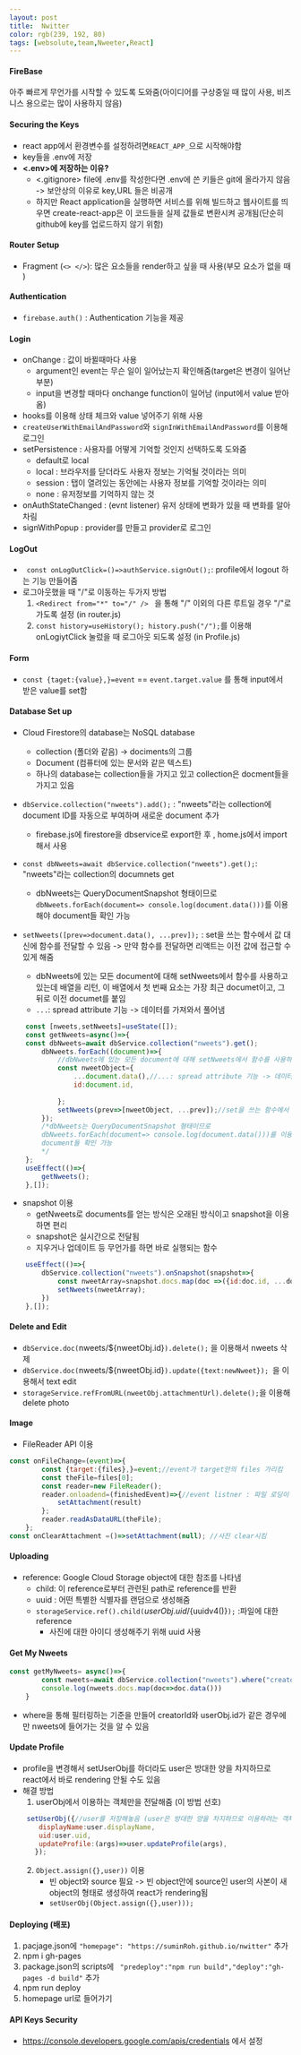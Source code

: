 ```yaml
---
layout: post
title:  Nwitter
color: rgb(239, 192, 80)
tags: [websolute,team,Nweeter,React]
---
```


#### FireBase
아주 빠르게 무언가를 시작할 수 있도록 도와줌(아이디어를 구상중일 때 많이 사용, 비즈니스 용으로는 많이 사용하지 않음)


#### Securing the Keys
- react app에서 환경변수를 설정하려면`REACT_APP_`으로 시작해야함
- key들을 .env에 저장
- __<.env>에 저장하는 이유?__
    - <.gitignore> file에 .env를 작성한다면 .env에 쓴 키들은 git에 올라가지 않음 -> 보안상의 이유로 key,URL 들은 비공개
    - 하지만 React application을 실행하면 서비스를 위해 빌드하고 웹사이트를 띄우면 create-react-app은 이 코드들을 실제 값들로 변환시켜 공개됨(단순히 github에 key를 업로드하지 않기 위함)


#### Router Setup
- Fragment (`<> </>`): 많은 요소들을 render하고 싶을 때 사용(부모 요소가 없을 때 )

####  Authentication
- `firebase.auth()` : Authentication 기능을 제공


#### Login
- onChange : 값이 바뀔때마다 사용
    - argument인 event는 무슨 일이 일어났는지 확인해줌(target은 변경이 일어난 부분)
    - input을 변경할 때마다 onchange function이 일어남 (input에서 value 받아옴)
- hooks를 이용해 상태 체크와 value 넣어주기 위해 사용
- `createUserWithEmailAndPassword`와 `signInWithEmailAndPassword`를 이용해 로그인
- setPersistence : 사용자를 어떻게 기억할 것인지 선택하도록 도와줌 
    - default로 local
    - local : 브라우저를 닫더라도 사용자 정보는 기억될 것이라는 의미
    - session : 탭이 열려있는 동안에는 사용자 정보를 기억할 것이라는 의미
    - none : 유저정보를 기억하지 않는 것 
- onAuthStateChanged : (evnt listener) 유저 상태에 변화가 있을 때 변화를 알아차림
- signWithPopup : provider를 만들고 provider로 로그인 


#### LogOut
- ` const onLogOutClick=()=>authService.signOut();`: profile에서 logout 하는 기능 만들어줌 
- 로그아웃했을 때 "/"로 이동하는 두가지 방법
    1. `<Redirect from="*" to="/" /> ` 을 통해 "/" 이외의 다른 루트일 경우 "/"로 가도록 설정 (in router.js)
    2. `const history=useHistory(); history.push("/");`를 이용해 onLogiytClick 눌렀을 때 로그아웃 되도록 설정 (in Profile.js)

#### Form 
-  `const {taget:{value},}=event` == `event.target.value` 를 통해 input에서 받은 value를 set함

#### Database Set up
- Cloud Firestore의 database는 NoSQL database
    - collection (폴더와 같음) -> dociments의 그룹
    - Document (컴퓨터에 있는 문서와 같은 텍스트)
    - 하나의 database는 collection들을 가지고 있고 collection은 docment들을 가지고 있음 
-  `dbService.collection("nweets").add();` : "nweets"라는 collection에 document ID를 자동으로 부여하며 새로운 document 추가 
    - firebase.js에 firestore을 dbservice로 export한 후 , home.js에서 import 해서 사용 

- `const dbNweets=await dbService.collection("nweets").get();`: "nweets"라는 collection의 documnets get
    - dbNweets는 QueryDocumentSnapshot 형태이므로 `dbNweets.forEach(document=> console.log(document.data()))`를 이용해야 document들 확인 가능
- `setNweets([prev=>document.data(), ...prev]);` : set을 쓰는 함수에서 값 대신에 함수를 전달할 수 있음 -> 만약 함수를 전달하면 리액트는 이전 값에 접근할 수 있게 해줌 
    - dbNweets에 있는 모든 document에 대해 setNweets에서 함수를 사용하고 있는데 배열을 리턴, 이 배열에서 첫 번째 요소는 가장 최근 documet이고, 그 뒤로 이전 documet를 붙임
    - `...`: spread attribute 기능 -> 데이터를 가져와서 풀어냄
```javascript
    const [nweets,setNweets]=useState([]);
    const getNweets=async()=>{
    const dbNweets=await dbService.collection("nweets").get();
        dbNweets.forEach((document)=>{
            //dbNweets에 있는 모든 document에 대해 setNweets에서 함수를 사용하고 있는데 배열을 리턴, 이 배열에서 첫 번째 요소는 가장 최근 documet이고, 그 뒤로 이전 documet를 붙임  
            const nweetObject={
                ...document.data(),//...: spread attribute 기능 -> 데이터를 가져와서 풀어냄
                id:document.id,
                
            };
            setNweets(prev=>[nweetObject, ...prev]);//set을 쓰는 함수에서 값 대신에 함수를 전달할 수 있음 -> 만약 함수를 전달하면 리액트는 이전 값에 접근할 수 있게 해줌 
        });
        /*dbNweets는 QueryDocumentSnapshot 형태이므로 
        dbNweets.forEach(document=> console.log(document.data()))를 이용해야
        document들 확인 가능 
        */
    };
    useEffect(()=>{
        getNweets();
    },[]);
```

- snapshot 이용
    -  getNweets로 documents를 얻는 방식은 오래된 방식이고 snapshot을 이용하면 편리
    - snapshot은 실시간으로 전달됨
    - 지우거나 업데이트 등 무언가를 하면 바로 실행되는 함수
```javascript
    useEffect(()=>{
        dbService.collection("nweets").onSnapshot(snapshot=>{
            const nweetArray=snapshot.docs.map(doc =>({id:doc.id, ...doc.data(),}));
            setNweets(nweetArray);
        })
    },[]);
```


#### Delete and Edit
- `dbService.doc(`nweets/${nweetObj.id}`).delete();` 을 이용해서 nweets 삭제
- `dbService.doc(`nweets/${nweetObj.id}`).update({text:newNweet}); `을 이용해서 text edit
- `storageService.refFromURL(nweetObj.attachmentUrl).delete();`을 이용해 delete photo


#### Image
- FileReader API 이용
```javascript
const onFileChange=(event)=>{
        const {target:{files},}=event;//event가 target안의 files 가리킴
        const theFile=files[0];
        const reader=new FileReader();
        reader.onloadend=(finishedEvent)=>{//event listner : 파일 로딩이 끝날 때 finishedEvent가짐             const {currentTarget:{result},}=finishedEvent;
            setAttachment(result)
        };
        reader.readAsDataURL(theFile);
    };
const onClearAttachment =()=>setAttachment(null); //사진 clear시킴
```


#### Uploading
- reference: Google Cloud Storage object에 대한 참조를 나타냄
    - child: 이 reference로부터 관련된 path로 reference를 반환
    - uuid : 어떤 특별한 식별자를 랜덤으로 생성해줌 
    - `storageService.ref().child(`${userObj.uid}/${uuidv4()}`);` :파일에 대한 reference
        - 사진에 대한 아이디 생성해주기 위해 uuid 사용 


#### Get My Nweets
```javascript
const getMyNweets= async()=>{
        const nweets=await dbService.collection("nweets").where("creatorId","==",userObj.uid).get(); //where은 필터링 하는 방법 표기 
        console.log(nweets.docs.map(doc=>doc.data()))
    }
```
- where을 통해 필터링하는 기준을 만들어 creatorId와 userObj.id가 같은 경우에만 nweets에 들어가는 것을 알 수 있음 


#### Update Profile
- profile을 변경해서 setUserObj를 하더라도 user은 방대한 양을 차지하므로 react에서 바로 rendering 안될 수도 있음 
- 해결 방법
    1. userObj에서 이용하는 객체만을 전달해줌  (이 방법 선호)
    ```javascript
     setUserObj({//user를 저장해놓음 (user은 방대한 양을 차지하므로 이용하려는 객체들만 가져옴)
        displayName:user.displayName,
        uid:user.uid,
        updateProfile:(args)=>user.updateProfile(args),
       });
    ```
    2. `Object.assign({},user))` 이용 
        - 빈 object와 source 필요 -> 빈 object안에 source인 user의 사본이 새 object의 형태로 생성하여 react가 rendering됨  
        - `setUserObj(Object.assign({},user)));`


#### Deploying (배포)
1. pacjage.json에 `"homepage": "https://suminRoh.github.io/nwitter"` 추가
2. npm i gh-pages
3. package.json의 scripts에 ` "predeploy":"npm run build","deploy":"gh-pages -d build"` 추가
4. npm run deploy
5. homepage url로 들어가기


#### API Keys Security
- https://console.developers.google.com/apis/credentials 에서 설정
